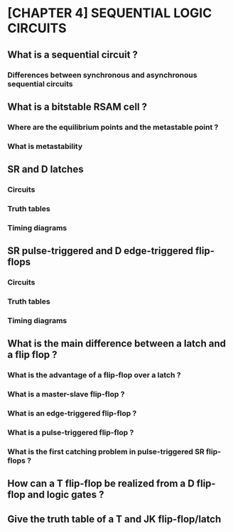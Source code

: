 # [CHAPTER 4] SEQUENTIAL LOGIC CIRCUITS

## What is a sequential circuit ?
### Differences between synchronous and asynchronous sequential circuits

## What is a bitstable RSAM cell ?
### Where are the equilibrium points and the metastable point ?
### What is metastability

## SR and D latches
### Circuits
### Truth tables
### Timing diagrams

## SR pulse-triggered and D edge-triggered flip-flops
### Circuits
### Truth tables
### Timing diagrams

## What is the main difference between a latch and a flip flop ?
### What is the advantage of a flip-flop over a latch ?
### What is a master-slave flip-flop ? 
### What is an edge-triggered flip-flop ?
### What is a pulse-triggered flip-flop ?
### What is the first catching problem in pulse-triggered SR flip-flops ? 

## How can a T flip-flop be realized from a D flip-flop and logic gates ?

## Give the truth table of a T and JK flip-flop/latch


